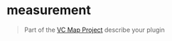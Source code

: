 # measurement

> Part of the [VC Map Project](https://github.com/virtualcitySYSTEMS/map-ui)
> describe your plugin
